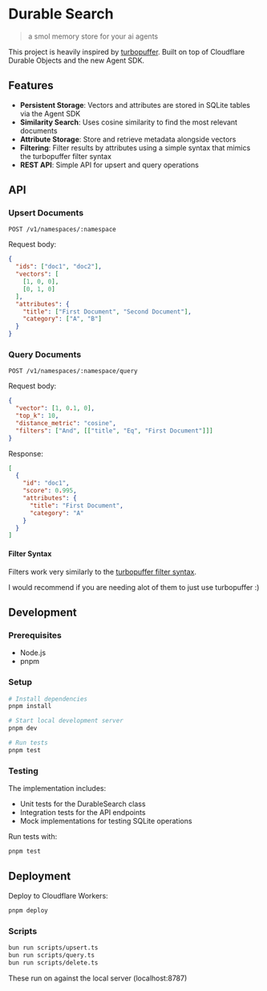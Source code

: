 # Durable Search

> a smol memory store for your ai agents

This project is heavily inspired by [turbopuffer](https://turbopuffer.com/). Built on top of Cloudflare Durable Objects and the new Agent SDK.

## Features

- **Persistent Storage**: Vectors and attributes are stored in SQLite tables via the Agent SDK
- **Similarity Search**: Uses cosine similarity to find the most relevant documents
- **Attribute Storage**: Store and retrieve metadata alongside vectors
- **Filtering**: Filter results by attributes using a simple syntax that mimics the turbopuffer filter syntax
- **REST API**: Simple API for upsert and query operations

## API

### Upsert Documents

```
POST /v1/namespaces/:namespace
```

Request body:

```json
{
  "ids": ["doc1", "doc2"],
  "vectors": [
    [1, 0, 0],
    [0, 1, 0]
  ],
  "attributes": {
    "title": ["First Document", "Second Document"],
    "category": ["A", "B"]
  }
}
```

### Query Documents

```
POST /v1/namespaces/:namespace/query
```

Request body:

```json
{
  "vector": [1, 0.1, 0],
  "top_k": 10,
  "distance_metric": "cosine",
  "filters": ["And", [["title", "Eq", "First Document"]]]
}
```

Response:

```json
[
  {
    "id": "doc1",
    "score": 0.995,
    "attributes": {
      "title": "First Document",
      "category": "A"
    }
  }
]
```

#### Filter Syntax

Filters work very similarly to the [turbopuffer filter syntax](https://turbopuffer.com/docs/query#filtering-parameters).

I would recommend if you are needing alot of them to just use turbopuffer :)

## Development

### Prerequisites

- Node.js
- pnpm

### Setup

```bash
# Install dependencies
pnpm install

# Start local development server
pnpm dev

# Run tests
pnpm test
```

### Testing

The implementation includes:

- Unit tests for the DurableSearch class
- Integration tests for the API endpoints
- Mock implementations for testing SQLite operations

Run tests with:

```bash
pnpm test
```

## Deployment

Deploy to Cloudflare Workers:

```bash
pnpm deploy
```

### Scripts

```bash
bun run scripts/upsert.ts
bun run scripts/query.ts
bun run scripts/delete.ts
```

These run on against the local server (localhost:8787)
